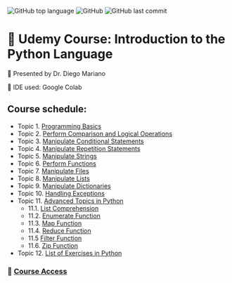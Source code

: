 ![GitHub top language](https://img.shields.io/github/languages/top/souzafcharles/Introduction-to-the-Python-Language)
![GitHub](https://img.shields.io/github/license/souzafcharles/Introduction-to-the-Python-Language)
![GitHub last commit](https://img.shields.io/github/last-commit/souzafcharles/Introduction-to-the-Python-Language)

# :snake: Udemy Course: Introduction to the Python Language

:triangular_flag_on_post: Presented by Dr. Diego Mariano

:handshake: IDE used: Google Colab

## Course schedule:

- Topic 1. [Programming Basics](https://github.com/souzafcharles/Introduction-to-the-Python-Language/tree/main/Examples_Topics/Topic_1_Programming_Basics)
- Topic 2. [Perform Comparison and Logical Operations](https://github.com/souzafcharles/Introduction-to-the-Python-Language/tree/main/Examples_Topics/Topic_2_Perform_Comparison_and_Logical_Operations)
- Topic 3. [Manipulate Conditional Statements](https://github.com/souzafcharles/Introduction-to-the-Python-Language/tree/main/Examples_Topics/Topic_3_Manipulate_Conditional_Statements)
- Topic 4. [Manipulate Repetition Statements](https://github.com/souzafcharles/Introduction-to-the-Python-Language/tree/main/Examples_Topics/Topic_4_Manipulate_Repetition_Statements)
- Topic 5. [Manipulate Strings](https://github.com/souzafcharles/Introduction-to-the-Python-Language/tree/main/Examples_Topics/Topic_5_Manipulate_Strings)
- Topic 6. [Perform Functions](https://github.com/souzafcharles/Introduction-to-the-Python-Language/tree/main/Examples_Topics/Topic_6_Perform_Functions)
- Topic 7. [Manipulate Files](https://github.com/souzafcharles/Introduction-to-the-Python-Language/tree/main/Examples_Topics/Topic_7_Manipulate_Files)
- Topic 8. [Manipulate Lists](https://github.com/souzafcharles/Introduction-to-the-Python-Language/tree/main/Examples_Topics/Topic_8_Manipulate_Lists)
- Topic 9. [Manipulate Dictionaries](https://github.com/souzafcharles/Introduction-to-the-Python-Language/tree/main/Examples_Topics/Topic_9_Manipulate_Dictionaries)
- Topic 10. [Handling Exceptions](https://github.com/souzafcharles/Introduction-to-the-Python-Language/tree/main/Examples_Topics/Topic_10_Handling_Exception)
- Topic 11. [Advanced Topics in Python](https://github.com/souzafcharles/Introduction-to-the-Python-Language/tree/main/Examples_Topics/Topic_11_Advanced_Topics_in_Python)
  - 11.1. [List Comprehension](https://github.com/souzafcharles/Introduction-to-the-Python-Language/blob/main/Examples_Topics/Topic_11_Advanced_Topics_in_Python/example_22_list_comprehensions.py)
  - 11.2. [Enumerate Function](https://github.com/souzafcharles/Introduction-to-the-Python-Language/blob/main/Examples_Topics/Topic_11_Advanced_Topics_in_Python/example_23_enumerate_function.py)
  - 11.3. [Map Function](https://github.com/souzafcharles/Introduction-to-the-Python-Language/blob/main/Examples_Topics/Topic_11_Advanced_Topics_in_Python/example_24_map_function.py)
  - 11.4. [Reduce Function](https://github.com/souzafcharles/Introduction-to-the-Python-Language/blob/main/Examples_Topics/Topic_11_Advanced_Topics_in_Python/example_25_reduce.py)
  - 11.5  [Filter Function](https://github.com/souzafcharles/Introduction-to-the-Python-Language/blob/main/Examples_Topics/Topic_11_Advanced_Topics_in_Python/example_26_filter.py)
  - 11.6. [Zip Function](https://github.com/souzafcharles/Introduction-to-the-Python-Language/blob/main/Examples_Topics/Topic_11_Advanced_Topics_in_Python/example_27_zip.py)
- Topic 12. [List of Exercises in Python](https://github.com/souzafcharles/Introduction-to-the-Python-Language/tree/main/Exercises_Topics/Topic_12_List_of_Exercises)


### :link: [Course Access](https://www.udemy.com/course/intro_python/)
